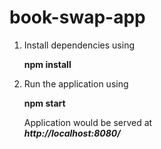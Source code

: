 # book-swap-app

1. Install dependencies using 
    
    **npm install**
2. Run the application using 
    
    **npm start**

    Application would be served at  
    _**http://localhost:8080/**_ 